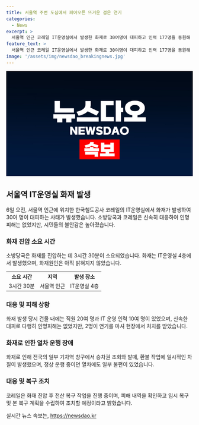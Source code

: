 ```yaml
---
title: 서울역 주변 도심에서 피어오른 뜨거운 검은 연기
categories:
  - News
excerpt: >
  서울역 인근 코레일 IT운영실에서 발생한 화재로 30여명이 대피하고 인력 177명을 동원해 3시간 30분 만에 진화했다. 인명피해는 없었지만, 시민들의 불안감이 증가했다. 화재로 전국 일부 기차역에서 전산 장애로 승차권 조회와 발매에 차질이 생겼다. 현재 코레일은 전산 복구 및 피해 상황에 따른 조치를 진행 중이다. (150자)
feature_text: >
  서울역 인근 코레일 IT운영실에서 발생한 화재로 30여명이 대피하고 인력 177명을 동원해 3시간 30분 만에 진화했다. 인명피해는 없었지만, 시민들의 불안감이 증가했다. 화재로 전국 일부 기차역에서 전산 장애로 승차권 조회와 발매에 차질이 생겼다. 현재 코레일은 전산 복구 및 피해 상황에 따른 조치를 진행 중이다. (150자)
image: '/assets/img/newsdao_breakingnews.jpg'
---
```


<p><img src="/assets/img/newsdao_breakingnews.jpg" alt="pcversion 속보" /></p>

<h2 data-ke-size="size26">서울역 IT운영실 화재 발생</h2>

<p data-ke-size="size16">6일 오전, 서울역 인근에 위치한 한국철도공사 코레일의 IT운영실에서 화재가 발생하여 30여 명이 대피하는 사태가 발생했습니다. 소방당국과 코레일은 신속히 대응하여 인명피해는 없었지만, 시민들의 불안감은 높아졌습니다.</p>

<h3>화재 진압 소요 시간</h3>

<p data-ke-size="size16">소방당국은 화재를 진압하는 데 3시간 30분이 소요되었습니다. 화재는 IT운영실 4층에서 발생했으며, 화재원인은 아직 밝혀지지 않았습니다.</p>

<table>
    <tr>
        <td style="text-align: center; height: 17px;"><b>소요 시간</b></td>
        <td style="text-align: center; height: 17px;"><b>지역</b></td>
        <td style="text-align: center; height: 17px;"><b>발생 장소</b></td>
    </tr>
    <tr>
        <td style="text-align: center; height: 17px;">3시간 30분</td>
        <td style="text-align: center; height: 17px;">서울역 인근</td>
        <td style="text-align: center; height: 17px;">IT운영실 4층</td>
    </tr>
</table>

<h3>대응 및 피해 상황</h3>

<p data-ke-size="size16">화재 발생 당시 건물 내에는 직원 20여 명과 IT 운영 인력 10여 명이 있었으며, 신속한 대피로 다행히 인명피해는 없었지만, 2명이 연기를 마셔 현장에서 처치를 받았습니다.</p>

<h3>화재로 인한 열차 운행 장애</h3>

<p data-ke-size="size16">화재로 인해 전국의 일부 기차역 창구에서 승차권 조회와 발매, 환불 작업에 일시적인 차질이 발생했으며, 정상 운행 중이던 열차에도 일부 불편이 있었습니다.</p>

<h3>대응 및 복구 조치</h3>

<p data-ke-size="size16">코레일은 화재 진압 후 전산 복구 작업을 진행 중이며, 피해 내역을 확인하고 임시 복구 및 본 복구 계획을 수립하여 조치할 예정이라고 밝혔습니다.</p>
실시간 뉴스 속보는, <a href="https://newsdao.kr" rel="dofollow">https://newsdao.kr</a>


